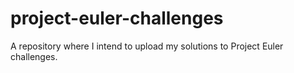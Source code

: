 # project-euler-challenges
A repository where I intend to upload my solutions to Project Euler challenges.

